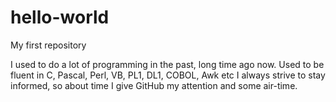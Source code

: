 # hello-world
My first repository

I used to do a lot of programming in the past, long time ago now.
Used to be fluent in C, Pascal, Perl, VB, PL1, DL1, COBOL, Awk etc
I always strive to stay informed, so about time I give GitHub my attention and some air-time. 
